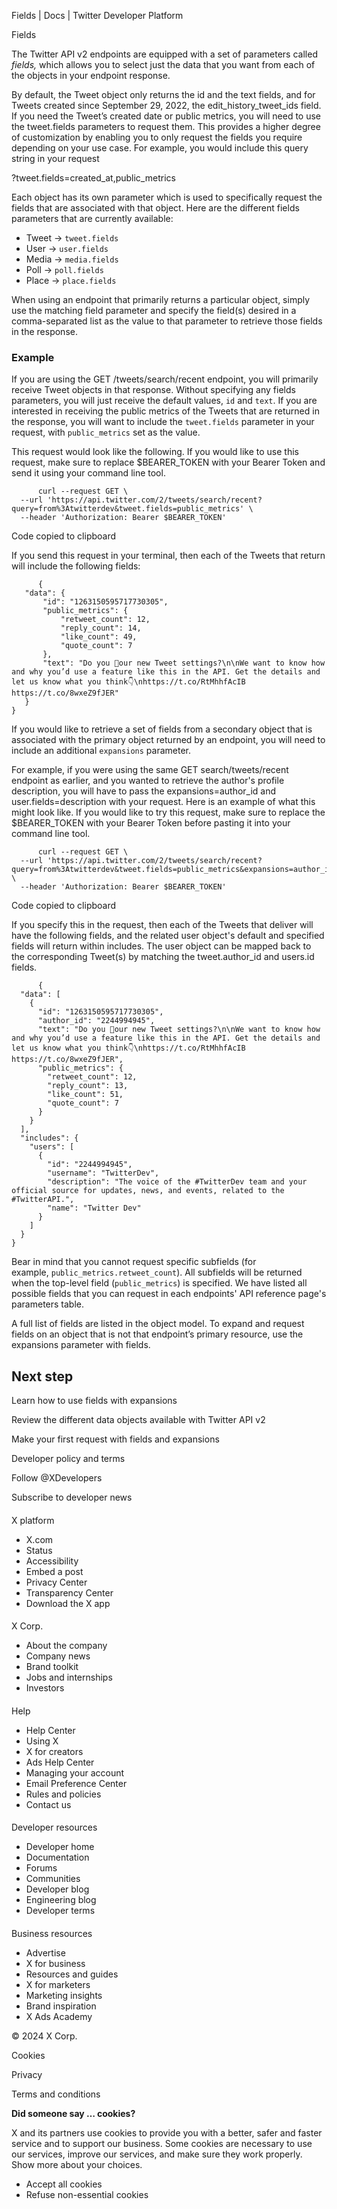 
Fields | Docs | Twitter Developer Platform 

Fields

The Twitter API v2 endpoints are equipped with a set of parameters called *fields,* which allows you to select just the data that you want from each of the objects in your endpoint response.

By default, the Tweet object only returns the id and the text fields, and for Tweets created since September 29, 2022, the edit\_history\_tweet\_ids field. If you need the Tweet’s created date or public metrics, you will need to use the tweet.fields parameters to request them. This provides a higher degree of customization by enabling you to only request the fields you require depending on your use case. For example, you would include this query string in your request 

?tweet.fields=created\_at,public\_metrics

Each object has its own parameter which is used to specifically request the fields that are associated with that object. Here are the different fields parameters that are currently available:  

* Tweet → `tweet.fields`
* User → `user.fields`
* Media → `media.fields`
* Poll → `poll.fields`
* Place → `place.fields`

When using an endpoint that primarily returns a particular object, simply use the matching field parameter and specify the field(s) desired in a comma-separated list as the value to that parameter to retrieve those fields in the response.  

### Example

If you are using the GET /tweets/search/recent endpoint, you will primarily receive Tweet objects in that response. Without specifying any fields parameters, you will just receive the default values, `id` and `text`. If you are interested in receiving the public metrics of the Tweets that are returned in the response, you will want to include the `tweet.fields` parameter in your request, with `public_metrics` set as the value. 

This request would look like the following. If you would like to use this request, make sure to replace $BEARER\_TOKEN with your Bearer Token and send it using your command line tool.  

```
      curl --request GET \
  --url 'https://api.twitter.com/2/tweets/search/recent?query=from%3Atwitterdev&tweet.fields=public_metrics' \
  --header 'Authorization: Bearer $BEARER_TOKEN'
```

Code copied to clipboard

If you send this request in your terminal, then each of the Tweets that return will include the following fields:

```
      {
   "data": {
       "id": "1263150595717730305",
       "public_metrics": {
           "retweet_count": 12,
           "reply_count": 14,
           "like_count": 49,
           "quote_count": 7
       },
       "text": "Do you 👀our new Tweet settings?\n\nWe want to know how and why you’d use a feature like this in the API. Get the details and let us know what you think👇\nhttps://t.co/RtMhhfAcIB https://t.co/8wxeZ9fJER"
   }
}
```

If you would like to retrieve a set of fields from a secondary object that is associated with the primary object returned by an endpoint, you will need to include an additional `expansions` parameter. 

For example, if you were using the same GET search/tweets/recent endpoint as earlier, and you wanted to retrieve the author's profile description, you will have to pass the expansions=author\_id and user.fields=description with your request. Here is an example of what this might look like. If you would like to try this request, make sure to replace the $BEARER\_TOKEN with your Bearer Token before pasting it into your command line tool.

```
      curl --request GET \
  --url 'https://api.twitter.com/2/tweets/search/recent?query=from%3Atwitterdev&tweet.fields=public_metrics&expansions=author_id&user.fields=description' \
  --header 'Authorization: Bearer $BEARER_TOKEN'
```

Code copied to clipboard

If you specify this in the request, then each of the Tweets that deliver will have the following fields, and the related user object's default and specified fields will return within includes. The user object can be mapped back to the corresponding Tweet(s) by matching the tweet.author\_id and users.id fields.  

```
      {
  "data": [
    {
      "id": "1263150595717730305",
      "author_id": "2244994945",
      "text": "Do you 👀our new Tweet settings?\n\nWe want to know how and why you’d use a feature like this in the API. Get the details and let us know what you think👇\nhttps://t.co/RtMhhfAcIB https://t.co/8wxeZ9fJER",
      "public_metrics": {
        "retweet_count": 12,
        "reply_count": 13,
        "like_count": 51,
        "quote_count": 7
      }
    }
  ],
  "includes": {
    "users": [
      {
        "id": "2244994945",
        "username": "TwitterDev",
        "description": "The voice of the #TwitterDev team and your official source for updates, news, and events, related to the #TwitterAPI.",
        "name": "Twitter Dev"
      }
    ]
  }
}
```

Bear in mind that you cannot request specific subfields (for example, `public_metrics.retweet_count`). All subfields will be returned when the top-level field (`public_metrics`) is specified. We have listed all possible fields that you can request in each endpoints' API reference page's parameters table. 

A full list of fields are listed in the object model. To expand and request fields on an object that is not that endpoint’s primary resource, use the expansions parameter with fields.

Next step
---------

Learn how to use fields with expansions

Review the different data objects available with Twitter API v2

Make your first request with fields and expansions

Developer policy and terms

Follow @XDevelopers

Subscribe to developer news

#### 
 X platform

* X.com
* Status
* Accessibility
* Embed a post
* Privacy Center
* Transparency Center
* Download the X app

#### 
 X Corp.

* About the company
* Company news
* Brand toolkit
* Jobs and internships
* Investors

#### 
 Help

* Help Center
* Using X
* X for creators
* Ads Help Center
* Managing your account
* Email Preference Center
* Rules and policies
* Contact us

#### 
 Developer resources

* Developer home
* Documentation
* Forums
* Communities
* Developer blog
* Engineering blog
* Developer terms

#### 
 Business resources

* Advertise
* X for business
* Resources and guides
* X for marketers
* Marketing insights
* Brand inspiration
* X Ads Academy

 © 2024 X Corp.

Cookies

Privacy

Terms and conditions

**Did someone say … cookies?**  

 X and its partners use cookies to provide you with a better, safer and
 faster service and to support our business. Some cookies are necessary to use
 our services, improve our services, and make sure they work properly.
 Show more about your choices.

* Accept all cookies
* Refuse non-essential cookies